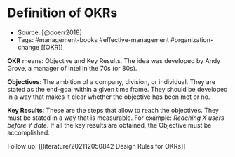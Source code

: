 # Definition of OKRs
- Source: [@doerr2018]
- Tags: #management-books #effective-management #organization-change [[OKR]]

**OKR** means: Objective and Key Results. The idea was developed by Andy Grove, a manager of Intel in the 70s (or 80s). 

**Objectives**: The ambition of a company, division, or individual. They are stated as the end-goal within a given time frame. They should be developed in a way that makes it clear whether the objective has been met or no. 

**Key Results**: These are the steps that allow to reach the objectives. They must be stated in a way that is measurable. For example: *Reaching X users before Y date*. If all the key results are obtained, the Objective must be accomplished. 

Follow up: [[literature/202112050842 Design Rules for OKRs]]
